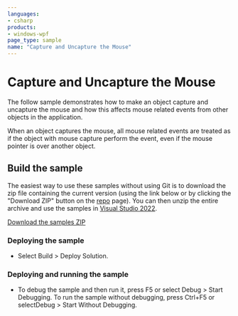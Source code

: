 ```yaml
---
languages:
- csharp
products:
- windows-wpf
page_type: sample
name: "Capture and Uncapture the Mouse"
---
```

# Capture and Uncapture the Mouse
The follow sample demonstrates how to make an object capture and uncapture the mouse and how this affects mouse related events from other objects in the application.

When an object captures the mouse, all mouse related events are treated as if the object with mouse capture perform the event, even if the mouse pointer is over another object.

## Build the sample
The easiest way to use these samples without using Git is to download the zip file containing the current version (using the link below or by clicking the "Download ZIP" button on the [repo](https://github.com/microsoft/WPF-Samples?tab=readme-ov-file) page). You can then unzip the entire archive and use the samples in [Visual Studio 2022](https://www.visualstudio.com/wpf-vs).

[Download the samples ZIP](../../archive/main.zip)

### Deploying the sample
- Select Build > Deploy Solution. 

### Deploying and running the sample
- To debug the sample and then run it, press F5 or select Debug >  Start Debugging. To run the sample without debugging, press Ctrl+F5 or selectDebug > Start Without Debugging. 


